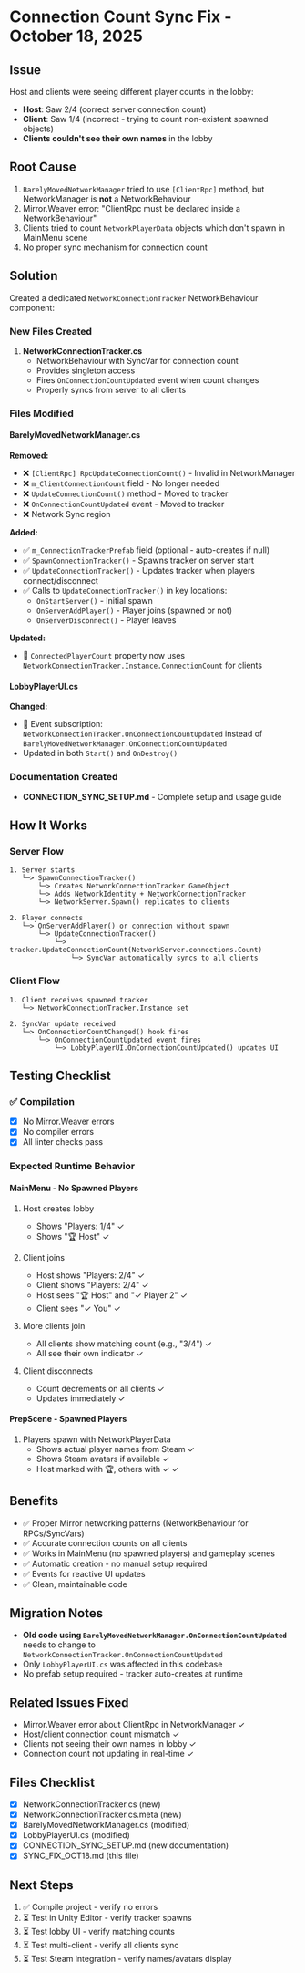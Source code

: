 # Connection Count Sync Fix - October 18, 2025

## Issue
Host and clients were seeing different player counts in the lobby:
- **Host**: Saw 2/4 (correct server connection count)
- **Client**: Saw 1/4 (incorrect - trying to count non-existent spawned objects)
- **Clients couldn't see their own names** in the lobby

## Root Cause
1. `BarelyMovedNetworkManager` tried to use `[ClientRpc]` method, but NetworkManager is **not** a NetworkBehaviour
2. Mirror.Weaver error: "ClientRpc must be declared inside a NetworkBehaviour"
3. Clients tried to count `NetworkPlayerData` objects which don't spawn in MainMenu scene
4. No proper sync mechanism for connection count

## Solution
Created a dedicated `NetworkConnectionTracker` NetworkBehaviour component:

### New Files Created
1. **NetworkConnectionTracker.cs**
   - NetworkBehaviour with SyncVar for connection count
   - Provides singleton access
   - Fires `OnConnectionCountUpdated` event when count changes
   - Properly syncs from server to all clients

### Files Modified

#### BarelyMovedNetworkManager.cs
**Removed:**
- ❌ `[ClientRpc] RpcUpdateConnectionCount()` - Invalid in NetworkManager
- ❌ `m_ClientConnectionCount` field - No longer needed
- ❌ `UpdateConnectionCount()` method - Moved to tracker
- ❌ `OnConnectionCountUpdated` event - Moved to tracker
- ❌ Network Sync region

**Added:**
- ✅ `m_ConnectionTrackerPrefab` field (optional - auto-creates if null)
- ✅ `SpawnConnectionTracker()` - Spawns tracker on server start
- ✅ `UpdateConnectionTracker()` - Updates tracker when players connect/disconnect
- ✅ Calls to `UpdateConnectionTracker()` in key locations:
  - `OnStartServer()` - Initial spawn
  - `OnServerAddPlayer()` - Player joins (spawned or not)
  - `OnServerDisconnect()` - Player leaves

**Updated:**
- 🔄 `ConnectedPlayerCount` property now uses `NetworkConnectionTracker.Instance.ConnectionCount` for clients

#### LobbyPlayerUI.cs
**Changed:**
- 🔄 Event subscription: `NetworkConnectionTracker.OnConnectionCountUpdated` instead of `BarelyMovedNetworkManager.OnConnectionCountUpdated`
- Updated in both `Start()` and `OnDestroy()`

### Documentation Created
- **CONNECTION_SYNC_SETUP.md** - Complete setup and usage guide

## How It Works

### Server Flow
```
1. Server starts
   └─> SpawnConnectionTracker()
       └─> Creates NetworkConnectionTracker GameObject
       └─> Adds NetworkIdentity + NetworkConnectionTracker
       └─> NetworkServer.Spawn() replicates to clients

2. Player connects
   └─> OnServerAddPlayer() or connection without spawn
       └─> UpdateConnectionTracker()
           └─> tracker.UpdateConnectionCount(NetworkServer.connections.Count)
               └─> SyncVar automatically syncs to all clients
```

### Client Flow
```
1. Client receives spawned tracker
   └─> NetworkConnectionTracker.Instance set
   
2. SyncVar update received
   └─> OnConnectionCountChanged() hook fires
       └─> OnConnectionCountUpdated event fires
           └─> LobbyPlayerUI.OnConnectionCountUpdated() updates UI
```

## Testing Checklist

### ✅ Compilation
- [x] No Mirror.Weaver errors
- [x] No compiler errors
- [x] All linter checks pass

### Expected Runtime Behavior

#### MainMenu - No Spawned Players
1. Host creates lobby
   - Shows "Players: 1/4" ✓
   - Shows "🏆 Host" ✓

2. Client joins
   - Host shows "Players: 2/4" ✓
   - Client shows "Players: 2/4" ✓
   - Host sees "🏆 Host" and "✓ Player 2" ✓
   - Client sees "✓ You" ✓

3. More clients join
   - All clients show matching count (e.g., "3/4") ✓
   - All see their own indicator ✓

4. Client disconnects
   - Count decrements on all clients ✓
   - Updates immediately ✓

#### PrepScene - Spawned Players
1. Players spawn with NetworkPlayerData
   - Shows actual player names from Steam ✓
   - Shows Steam avatars if available ✓
   - Host marked with 🏆, others with ✓ ✓

## Benefits
- ✅ Proper Mirror networking patterns (NetworkBehaviour for RPCs/SyncVars)
- ✅ Accurate connection counts on all clients
- ✅ Works in MainMenu (no spawned players) and gameplay scenes
- ✅ Automatic creation - no manual setup required
- ✅ Events for reactive UI updates
- ✅ Clean, maintainable code

## Migration Notes
- **Old code using `BarelyMovedNetworkManager.OnConnectionCountUpdated`** needs to change to `NetworkConnectionTracker.OnConnectionCountUpdated`
- Only `LobbyPlayerUI.cs` was affected in this codebase
- No prefab setup required - tracker auto-creates at runtime

## Related Issues Fixed
- Mirror.Weaver error about ClientRpc in NetworkManager ✓
- Host/client connection count mismatch ✓
- Clients not seeing their own names in lobby ✓
- Connection count not updating in real-time ✓

## Files Checklist
- [x] NetworkConnectionTracker.cs (new)
- [x] NetworkConnectionTracker.cs.meta (new)
- [x] BarelyMovedNetworkManager.cs (modified)
- [x] LobbyPlayerUI.cs (modified)
- [x] CONNECTION_SYNC_SETUP.md (new documentation)
- [x] SYNC_FIX_OCT18.md (this file)

## Next Steps
1. ✅ Compile project - verify no errors
2. ⏳ Test in Unity Editor - verify tracker spawns
3. ⏳ Test lobby UI - verify matching counts
4. ⏳ Test multi-client - verify all clients sync
5. ⏳ Test Steam integration - verify names/avatars display

